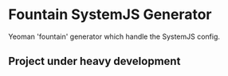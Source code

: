 # Fountain SystemJS Generator

Yeoman 'fountain' generator which handle the SystemJS config.

## Project under heavy development
